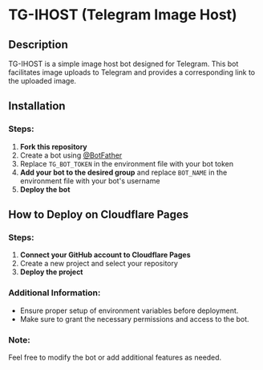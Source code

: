 # TG-IHOST (Telegram Image Host)

## Description

TG-IHOST is a simple image host bot designed for Telegram. This bot facilitates image uploads to Telegram and provides a corresponding link to the uploaded image.

## Installation

### Steps:

1. **Fork this repository**
2. Create a bot using [@BotFather](https://t.me/BotFather)
3. Replace `TG_BOT_TOKEN` in the environment file with your bot token
4. **Add your bot to the desired group** and replace `BOT_NAME` in the environment file with your bot's username
5. **Deploy the bot**

## How to Deploy on Cloudflare Pages

### Steps:

1. **Connect your GitHub account to Cloudflare Pages**
2. Create a new project and select your repository
3. **Deploy the project**

### Additional Information:

- Ensure proper setup of environment variables before deployment.
- Make sure to grant the necessary permissions and access to the bot.

### Note:

Feel free to modify the bot or add additional features as needed.
